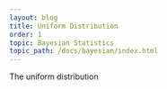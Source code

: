 ```yaml
---
layout: blog
title: Uniform Distribution
order: 1
topic: Bayesian Statistics
topic_path: /docs/bayesian/index.html
---
```

The uniform distribution